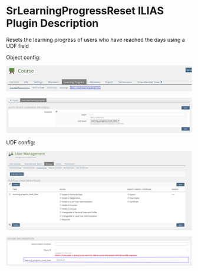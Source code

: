 # SrLearningProgressReset ILIAS Plugin Description

Resets the learning progress of users who have reached the days using a UDF field

Object config:

![Object config 1](./images/object_config_1.png)

![Object config 2](./images/object_config_2.png)

UDF config:

![UDF config 1](./images/udf_config_1.png)

![UDF config 2](./images/udf_config_2.png)
